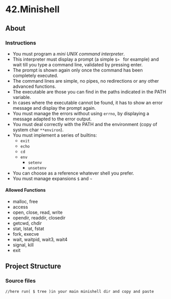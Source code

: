 # 42.Minishell

## About

### Instructions

- You must program a *mini UNIX command interpreter*.
- This interpreter must display a prompt (a simple `$> ` for example)
  and wait till you type a command line, validated by pressing enter.
- The prompt is shown again only once the command has been completely executed.
- The command lines are simple, no pipes, no redirections
  or any other advanced functions.
- The executable are those you can find in the paths indicated
  in the PATH variable.
- In cases where the executable cannot be found,
  it has to show an error message and display the prompt again.
- You must manage the errors without using `errno`,
  by displaying a message adapted to the error output.
- You must deal correctly with the PATH
  and the environment (copy of system char `**environ`).
- You must implement a series of builtins:
  - `exit`
  - `echo`
  - `cd`
  - `env`
    - `setenv`
    - `unsetenv`
- You can choose as a reference whatever shell you prefer.
- You must manage expansions `$` and `~`

#### Allowed Functions

- malloc, free
- access
- open, close, read, write
- opendir, readdir, closedir
- getcwd, chdir
- stat, lstat, fstat
- fork, execve
- wait, waitpid, wait3, wait4
- signal, kill
- exit

## Project Structure

### Source files

```
//here run( $ tree )in your main minishell dir and copy and paste
